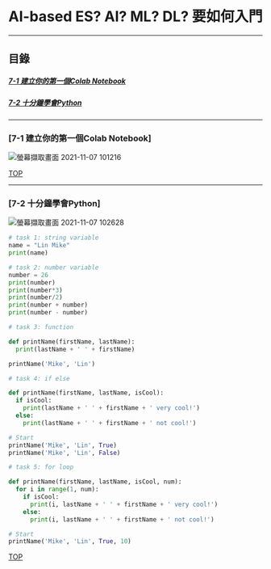# AI-based ES? AI? ML? DL? 要如何入門
<a name="000"/>

---
## 目錄
##### [7-1 建立你的第一個Colab Notebook](#001)
##### [7-2 十分鐘學會Python](#002)
---

<a name="001"/>

### [7-1 建立你的第一個Colab Notebook]
![螢幕擷取畫面 2021-11-07 101216](https://user-images.githubusercontent.com/89327055/140629763-8de2b13e-8c65-4da6-9f94-f764210dfc28.png)


[TOP](#000)

---

<a name="002"/>

### [7-2 十分鐘學會Python]
![螢幕擷取畫面 2021-11-07 102628](https://user-images.githubusercontent.com/89327055/140630022-dd0cd887-53ea-480d-bc54-f52f709e1cb8.png)
````python
# task 1: string variable
name = "Lin Mike"
print(name)

# task 2: number variable
number = 26
print(number)
print(number*3)
print(number/2)
print(number + number)
print(number - number)

# task 3: function

def printName(firstName, lastName):
  print(lastName + ' ' + firstName)

printName('Mike', 'Lin')

# task 4: if else

def printName(firstName, lastName, isCool):
  if isCool:
    print(lastName + ' ' + firstName + ' very cool!')
  else:
    print(lastName + ' ' + firstName + ' not cool!')

# Start
printName('Mike', 'Lin', True)
printName('Mike', 'Lin', False)

# task 5: for loop

def printName(firstName, lastName, isCool, num):
  for i in range(1, num):
    if isCool:
      print(i, lastName + ' ' + firstName + ' very cool!')
    else:
      print(i, lastName + ' ' + firstName + ' not cool!')

# Start
printName('Mike', 'Lin', True, 10)
````


[TOP](#000)
